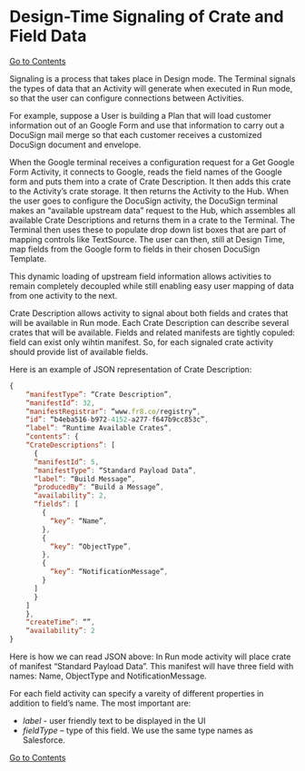 # Design-Time Signaling of Crate and Field Data
[Go to Contents](https://github.com/Fr8org/Fr8Core/blob/master/Docs/Home.md) 

Signaling is a process that takes place in Design mode. The Terminal signals the types of data that an Activity will generate when executed in Run mode, so that the user can configure connections between Activities.

For example, suppose a User is building a Plan that will load customer information out of an Google Form and use that information to carry out a DocuSign mail merge so that each customer receives a customized DocuSign document and envelope.

When the Google terminal receives a configuration request for a Get Google Form Activity, it connects to Google, reads the field names of the Google form and puts them into a crate of Crate Description. It then adds this crate to the Activity’s crate storage. It then returns the Activity to the Hub. When the user goes to configure the DocuSign activity, the DocuSign terminal makes an “available upstream data” request to the Hub, which assembles all available Crate Descriptions and returns them in a crate to the Terminal. The Terminal then uses these to populate drop down list boxes that are part of mapping controls like TextSource. The user can then, still at Design Time, map fields from the Google form to fields in their chosen DocuSign Template.

This dynamic loading of upstream field information allows activities to remain completely decoupled while still enabling easy user mapping of data from one activity to the next.

Crate Description allows activity to signal about both fields and crates that will be available in Run mode. Each Crate Description can describe several crates that will be available. Fields and related manifests are tightly copuled: field can exist only wihtin manifest. So, for each signaled crate activity should provide list of available fields.

Here is an example of JSON representation of Crate Description:
```javascript
{
    “manifestType”: “Crate Description”,
    “manifestId”: 32,
    “manifestRegistrar”: “www.fr8.co/registry”,
    “id”: “b4eba516-b972-4152-a277-f647b9cc853c”,
    “label”: “Runtime Available Crates”,
    “contents”: {
    “CrateDescriptions”: [
      {
      “manifestId”: 5,
      “manifestType”: “Standard Payload Data”,
      “label”: “Build Message”,
      “producedBy”: “Build a Message”,
      “availability”: 2,
      “fields”: [
        {
          “key”: “Name”,
        },
        {
          “key”: “ObjectType”,
        },
        {
          “key”: “NotificationMessage”,
        }
      ]
      }
    ]
    },
    “createTime”: “”,
    “availability”: 2
}
```

Here is how we can read JSON above: In Run mode activity will place crate of manifest “Standard Payload Data”. This manifest will have three field with names: Name, ObjectType and NotificationMessage.

For each field activity can specify a vareity of different properties in addition to field’s name. The most important are:
* *label* - user friendly text to be displayed in the UI
* *fieldType* – type of this field. We use the same type names as Salesforce.

[Go to Contents](https://github.com/Fr8org/Fr8Core/blob/master/Docs/Home.md) 
